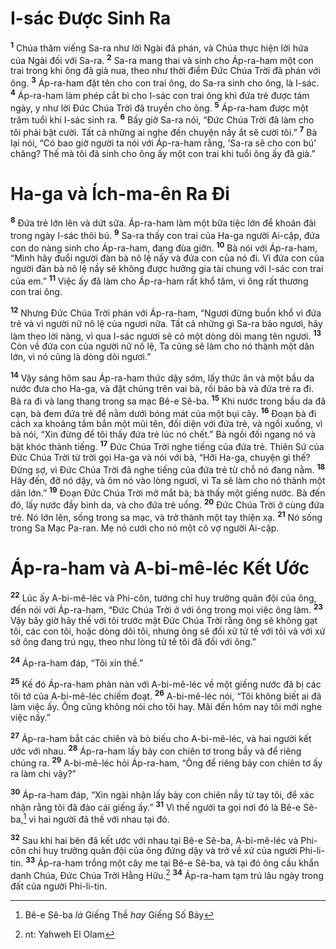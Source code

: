 # I-sác Ðược Sinh Ra
<sup><b>1</b></sup> Chúa thăm viếng Sa-ra như lời Ngài đã phán, và Chúa thực hiện lời hứa của Ngài đối với Sa-ra. <sup><b>2</b></sup> Sa-ra mang thai và sinh cho Áp-ra-ham một con trai trong khi ông đã già nua, theo như thời điểm Ðức Chúa Trời đã phán với ông. <sup><b>3</b></sup> Áp-ra-ham đặt tên cho con trai ông, do Sa-ra sinh cho ông, là I-sác. <sup><b>4</b></sup> Áp-ra-ham làm phép cắt bì cho I-sác con trai ông khi đứa trẻ được tám ngày, y như lời Ðức Chúa Trời đã truyền cho ông. <sup><b>5</b></sup> Áp-ra-ham được một trăm tuổi khi I-sác sinh ra. <sup><b>6</b></sup> Bấy giờ Sa-ra nói, “Ðức Chúa Trời đã làm cho tôi phải bật cười. Tất cả những ai nghe đến chuyện nầy ắt sẽ cười tôi.” <sup><b>7</b></sup> Bà lại nói, “Có bao giờ người ta nói với Áp-ra-ham rằng, ‘Sa-ra sẽ cho con bú’ chăng? Thế mà tôi đã sinh cho ông ấy một con trai khi tuổi ông ấy đã già.”


# Ha-ga và Ích-ma-ên Ra Ði
<sup><b>8</b></sup> Ðứa trẻ lớn lên và dứt sữa. Áp-ra-ham làm một bữa tiệc lớn để khoản đãi trong ngày I-sác thôi bú. <sup><b>9</b></sup> Sa-ra thấy con trai của Ha-ga người Ai-cập, đứa con do nàng sinh cho Áp-ra-ham, đang đùa giỡn. <sup><b>10</b></sup> Bà nói với Áp-ra-ham, “Mình hãy đuổi người đàn bà nô lệ nầy và đứa con của nó đi. Vì đứa con của người đàn bà nô lệ nầy sẽ không được hưởng gia tài chung với I-sác con trai của em.” <sup><b>11</b></sup> Việc ấy đã làm cho Áp-ra-ham rất khổ tâm, vì ông rất thương con trai ông.

<sup><b>12</b></sup> Nhưng Ðức Chúa Trời phán với Áp-ra-ham, “Ngươi đừng buồn khổ vì đứa trẻ và vì người nữ nô lệ của ngươi nữa. Tất cả những gì Sa-ra bảo ngươi, hãy làm theo lời nàng, vì qua I-sác ngươi sẽ có một dòng dõi mang tên ngươi. <sup><b>13</b></sup> Còn về đứa con của người nữ nô lệ, Ta cũng sẽ làm cho nó thành một dân lớn, vì nó cũng là dòng dõi ngươi.”

<sup><b>14</b></sup> Vậy sáng hôm sau Áp-ra-ham thức dậy sớm, lấy thức ăn và một bầu da nước đưa cho Ha-ga, và đặt chúng trên vai bà, rồi bảo bà và đứa trẻ ra đi. Bà ra đi và lang thang trong sa mạc Bê-e Sê-ba. <sup><b>15</b></sup> Khi nước trong bầu da đã cạn, bà đem đứa trẻ để nằm dưới bóng mát của một bụi cây. <sup><b>16</b></sup> Ðoạn bà đi cách xa khoảng tầm bắn một mũi tên, đối diện với đứa trẻ, và ngồi xuống, vì bà nói, “Xin đừng để tôi thấy đứa trẻ lúc nó chết.” Bà ngồi đối ngang nó và bật khóc thành tiếng. <sup><b>17</b></sup> Ðức Chúa Trời nghe tiếng của đứa trẻ. Thiên Sứ của Ðức Chúa Trời từ trời gọi Ha-ga và nói với bà, “Hỡi Ha-ga, chuyện gì thế? Ðừng sợ, vì Ðức Chúa Trời đã nghe tiếng của đứa trẻ từ chỗ nó đang nằm. <sup><b>18</b></sup> Hãy đến, đỡ nó dậy, và ôm nó vào lòng ngươi, vì Ta sẽ làm cho nó thành một dân lớn.” <sup><b>19</b></sup> Ðoạn Ðức Chúa Trời mở mắt bà; bà thấy một giếng nước. Bà đến đó, lấy nước đầy bình da, và cho đứa trẻ uống. <sup><b>20</b></sup> Ðức Chúa Trời ở cùng đứa trẻ. Nó lớn lên, sống trong sa mạc, và trở thành một tay thiện xạ. <sup><b>21</b></sup> Nó sống trong Sa Mạc Pa-ran. Mẹ nó cưới cho nó một cô vợ người Ai-cập.


# Áp-ra-ham và A-bi-mê-léc Kết Ước
<sup><b>22</b></sup> Lúc ấy A-bi-mê-léc và Phi-côn, tướng chỉ huy trưởng quân đội của ông, đến nói với Áp-ra-ham, “Ðức Chúa Trời ở với ông trong mọi việc ông làm. <sup><b>23</b></sup> Vậy bây giờ hãy thề với tôi trước mặt Ðức Chúa Trời rằng ông sẽ không gạt tôi, các con tôi, hoặc dòng dõi tôi, nhưng ông sẽ đối xử tử tế với tôi và với xứ sở ông đang trú ngụ, theo như lòng tử tế tôi đã đối với ông.”

<sup><b>24</b></sup> Áp-ra-ham đáp, “Tôi xin thề.”

<sup><b>25</b></sup> Kế đó Áp-ra-ham phàn nàn với A-bi-mê-léc về một giếng nước đã bị các tôi tớ của A-bi-mê-léc chiếm đoạt. <sup><b>26</b></sup> A-bi-mê-léc nói, “Tôi không biết ai đã làm việc ấy. Ông cũng không nói cho tôi hay. Mãi đến hôm nay tôi mới nghe việc nầy.”

<sup><b>27</b></sup> Áp-ra-ham bắt các chiên và bò biếu cho A-bi-mê-léc, và hai người kết ước với nhau. <sup><b>28</b></sup> Áp-ra-ham lấy bảy con chiên tơ trong bầy và để riêng chúng ra. <sup><b>29</b></sup> A-bi-mê-léc hỏi Áp-ra-ham, “Ông để riêng bảy con chiên tơ ấy ra làm chi vậy?”

<sup><b>30</b></sup> Áp-ra-ham đáp, “Xin ngài nhận lấy bảy con chiên nầy từ tay tôi, để xác nhận rằng tôi đã đào cái giếng ấy.” <sup><b>31</b></sup> Vì thế người ta gọi nơi đó là Bê-e Sê-ba,[^1] vì hai người đã thề với nhau tại đó.

<sup><b>32</b></sup> Sau khi hai bên đã kết ước với nhau tại Bê-e Sê-ba, A-bi-mê-léc và Phi-côn chỉ huy trưởng quân đội của ông đứng dậy và trở về xứ của người Phi-li-tin. <sup><b>33</b></sup> Áp-ra-ham trồng một cây me tại Bê-e Sê-ba, và tại đó ông cầu khẩn danh Chúa, Ðức Chúa Trời Hằng Hữu.[^2] <sup><b>34</b></sup> Áp-ra-ham tạm trú lâu ngày trong đất của người Phi-li-tin.

[^1]: Bê-e Sê-ba *là* Giếng Thề *hay* Giếng Số Bảy
[^2]: nt: Yahweh El Olam